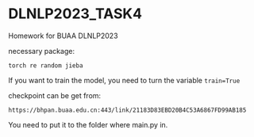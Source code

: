 # DLNLP2023_TASK4
Homework for BUAA DLNLP2023

necessary package:

`
torch re random jieba
`

If you want to train the model, you need to turn the variable `train=True`

checkpoint can be get from:

`
https://bhpan.buaa.edu.cn:443/link/21183D83EBD20B4C53A6867FD99AB185
`

You need to put it to the folder where main.py in.
